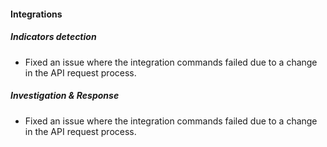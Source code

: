 
#### Integrations

##### Indicators detection

- Fixed an issue where the integration commands failed due to a change in the API request process.

##### Investigation & Response

- Fixed an issue where the integration commands failed due to a change in the API request process.
